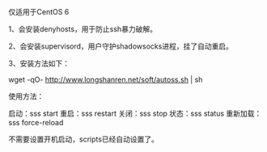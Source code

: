 仅适用于CentOS 6

1、会安装denyhosts，用于防止ssh暴力破解。

2、会安装supervisord，用户守护shadowsocks进程，挂了自动重启。

3、安装方法如下：

wget -qO- http://www.longshanren.net/soft/autoss.sh | sh


使用方法：

启动：sss start
重启：sss restart
关闭：sss stop
状态：sss status
重新加载：sss force-reload


不需要设置开机启动，scripts已经自动设置了。
